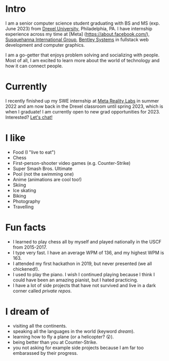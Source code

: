# Intro

I am a senior computer science student graduating with BS and MS (exp. June 2023) from [Drexel University](https://drexel.edu/), Philadelphia, PA. I have internship experience across my time at [Meta] (https://about.facebook.com/), [Susquehanna International Group](https://sig.com/), [Bentley Systems](https://www.bentley.com/) in fullstack web development and computer graphics.

I am a go-getter that enjoys problem solving and socializing with people. Most of all, I am excited to learn more about the world of technology and how it can connect people.

# Currently

I recently finished up my SWE internship at [Meta Reality Labs](https://about.meta.com/realitylabs/) in summer 2022 and am now back in the Drexel classroom until spring 2023, which is when I graduate! I am currently open to new grad opportunities for 2023. Interested? [Let's chat!](mailto:wu.kevin.2520@gmail.com)

# I like

- Food (I "live to eat")
- Chess
- First-person-shooter video games (e.g. Counter-Strike)
- Super Smash Bros. Ultimate
- Pool (not the swimming one)
- Anime (animations are cool too!)
- Skiing
- Ice skating
- Biking
- Photography
- Travelling

# Fun facts

- I learned to play chess all by myself and played nationally in the USCF from 2015-2017.
- I type very fast. I have an average WPM of 136, and my highest WPM is 163.
- I attended my first hackathon in 2019, but never presented (we all chickened!).
- I used to play the piano. I wish I continued playing because I think I could have been an amazing pianist, but I hated practicing.
- I have a lot of side projects that have not survived and live in a dark corner called _private repos_.

# I dream of

- visiting all the continents.
- speaking all the languages in the world (keyword _dream_).
- learning how to fly a plane (or a helicopter? 😮).
- being better than you at Counter-Strike.
- you not asking for example side projects because I am far too embarassed by their progress.
